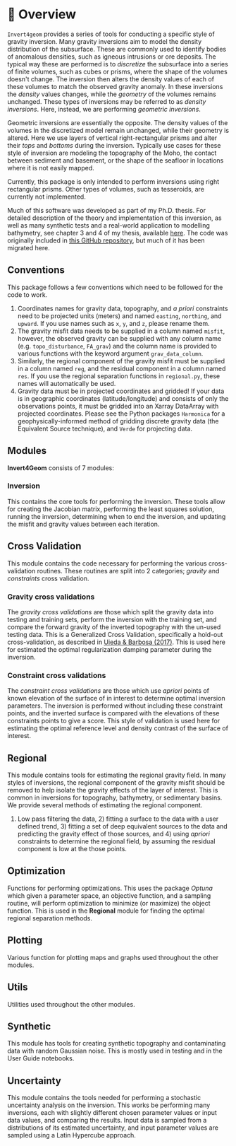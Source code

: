 # 🔎 Overview

`Invert4geom` provides a series of tools for conducting a specific style of gravity inversion.
Many gravity inversions aim to model the density distribution of the subsurface.
These are commonly used to identify bodies of anomalous densities, such as igneous intrusions or ore deposits.
The typical way these are performed is to _discretize_ the subsurface into a series of finite volumes, such as cubes or prisms, where the shape of the volumes doesn't change.
The inversion then alters the density values of each of these volumes to match the observed gravity anomaly.
In these inversions the _density_ values changes, while the _geometry_ of the volumes remains unchanged.
These types of inversions may be referred to as _density inversions_.
Here, instead, we are performing _geometric inversions_.

Geometric inversions are essentially the opposite.
The density values of the volumes in the discretized model remain unchanged, while their geometry is
altered.
Here we use layers of vertical right-rectangular prisms and alter their _tops_ and _bottoms_ during the inversion.
Typically use cases for these style of inversion are modeling the topography of the Moho, the contact between sediment and basement, or the shape of the seafloor in locations where it is not easily mapped.

Currently, this package is only intended to perform inversions using right rectangular prisms.
Other types of volumes, such as tesseroids, are currently not implemented.

Much of this software was developed as part of my Ph.D. thesis.
For detailed description of the theory and implementation of this inversion, as well as many synthetic tests and a real-world application to modelling bathymetry, see chapter 3 and 4 of my thesis, available [here](https://doi.org/10.26686/wgtn.24408304).
The code was originally included in [this GitHub repository](https://github.com/mdtanker/RIS_gravity_inversion), but much of it has been migrated here.

## Conventions

This package follows a few conventions which need to be followed for the code to work.
1) Coordinates names for gravity data, topography, and _a priori_ constraints need to be projected units (meters) and named `easting`, `northing`, and  `upward`.
If you use names such as `x`, `y`, and `z`, please rename them.
2) The gravity misfit data needs to be supplied in a column named `misfit`, however, the observed gravity can be supplied with any column name (e.g. `topo_disturbance`, `FA_grav`) and the column name is provided to various functions with the keyword argument `grav_data_column`.
3) Similarly, the regional component of the gravity misfit must be supplied in a column named `reg`, and the residual component in a column named `res`.
If you use the regional separation functions in `regional.py`, these names will automatically be used.
4) Gravity data must be in projected coordinates and gridded!
If your data is in geographic coordinates (latitude/longitude) and consists of only the observations points, it must be gridded into an Xarray DataArray with projected coordinates. Please see the Python packages `Harmonica` for a geophysically-informed method of gridding discrete gravity data (the Equivalent Source technique), and `Verde` for projecting data.

## Modules

**Invert4Geom** consists of 7 modules:

### Inversion

This contains the core tools for performing the inversion.
These tools allow for creating the Jacobian matrix, performing the least squares solution, running the inversion, determining when to end the inversion, and updating the misfit and gravity values between each iteration.

## Cross Validation

This module contains the code necessary for performing the various cross-validation routines.
These routines are split into 2 categories; _gravity_ and _constraints_ cross validation.

### Gravity cross validations

The _gravity cross validations_ are those which split the gravity data into testing and training sets, perform the inversion with the training set, and compare the forward gravity of the inverted topography with the un-used testing data.
This is a Generalized Cross Validation, specifically a hold-out cross-validation, as described in [Uieda & Barbosa (2017)](https://academic.oup.com/gji/article-lookup/doi/10.1093/gji/ggw390).
This is used here for estimated the optimal regularization damping parameter during the inversion.

### Constraint cross validations

The _constraint cross validations_ are those which use _apriori_ points of known elevation of the surface of in interest to determine optimal inversion
parameters.
The inversion is performed without including these constraint points, and the inverted surface is compared with the elevations of these constraints points to give a score.
This style of validation is used here for estimating the optimal reference level and density contrast of the surface of interest.

## Regional

This module contains tools for estimating the regional gravity field.
In many styles of inversions, the regional component of the gravity misfit should be removed to help isolate the gravity effects of the layer of interest.
This is common in inversions for topography, bathymetry, or sedimentary basins.
We provide several methods of estimating the regional component.

1. Low pass filtering the data, 2) fitting a surface to the data with a user defined trend, 3) fitting a set of deep equivalent sources to the data and    predicting the gravity effect of those sources, and 4) using _apriori_ constraints to determine the regional field, by assuming the residual component is low at the those points.

## Optimization

Functions for performing optimizations.
This uses the package _Optuna_ which given a parameter space, an objective function, and a sampling routine, will perform optimization to minimize (or maximize) the object function.
This is used in the **Regional** module for finding the optimal regional separation methods.

## Plotting

Various function for plotting maps and graphs used throughout the other modules.

## Utils

Utilities used throughout the other modules.

## Synthetic

This module has tools for creating synthetic topography and contaminating data with random Gaussian noise.
This is mostly used in testing and in the User Guide notebooks.

## Uncertainty

This module contains the tools needed for performing a stochastic uncertainty analysis on the inversion.
This works be performing many inversions, each with slightly different chosen parameter values or input data values, and comparing the results.
Input data is sampled from a distributions of its estimated uncertainty, and input parameter values are sampled using a Latin Hypercube approach.
